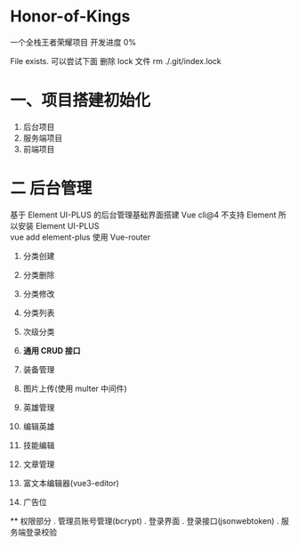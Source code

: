 # Honor-of-Kings

一个全栈王者荣耀项目 开发进度 0%

File exists. 可以尝试下面 删除 lock 文件
rm ./.git/index.lock

# 一、项目搭建初始化

1. 后台项目
2. 服务端项目
3. 前端项目

# 二 后台管理

基于 Element UI-PLUS 的后台管理基础界面搭建
Vue cli@4 不支持 Element 所以安装 Element UI-PLUS  
vue add element-plus
使用 Vue-router

1. 分类创建
2. 分类删除
3. 分类修改
4. 分类列表
5. 次级分类

6. **通用 CRUD 接口**
7. 装备管理
8. 图片上传(使用 multer 中间件)
9. 英雄管理
10. 编辑英雄
11. 技能编辑
12. 文章管理
13. 富文本编辑器(vue3-editor)
14. 广告位

\*\* 权限部分
. 管理员账号管理(bcrypt)
. 登录界面
. 登录接口(jsonwebtoken)
. 服务端登录校验
